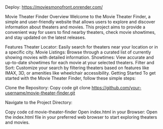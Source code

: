 Deploy: https://moviesmonofront.onrender.com/

Movie Theater Finder
Overview
Welcome to the Movie Theater Finder, a simple and user-friendly website that allows users to explore and discover information about theaters and movies. This project aims to provide a convenient way for users to find nearby theaters, check movie showtimes, and stay updated on the latest releases.

Features
Theater Locator: Easily search for theaters near your location or in a specific city.
Movie Listings: Browse through a curated list of currently showing movies with detailed information.
Showtimes: View accurate and up-to-date showtimes for each movie at your selected theaters.
Filter and Sort: Customize your search by filtering theaters based on features like IMAX, 3D, or amenities like wheelchair accessibility.
Getting Started
To get started with the Movie Theater Finder, follow these simple steps:

Clone the Repository:
Copy code
git clone https://github.com/your-username/movie-theater-finder.git

Navigate to the Project Directory:

Copy code
cd movie-theater-finder
Open index.html in your Browser:
Open the index.html file in your preferred web browser to start exploring theaters and movies.
